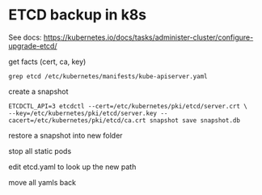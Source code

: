 # ETCD backup in k8s

See docs: https://kubernetes.io/docs/tasks/administer-cluster/configure-upgrade-etcd/

get facts (cert, ca, key)

    grep etcd /etc/kubernetes/manifests/kube-apiserver.yaml 

create a snapshot

    ETCDCTL_API=3 etcdctl --cert=/etc/kubernetes/pki/etcd/server.crt \ 
    --key=/etc/kubernetes/pki/etcd/server.key --cacert=/etc/kubernetes/pki/etcd/ca.crt snapshot save snapshot.db

restore a snapshot into new folder

stop all static pods

edit etcd.yaml to look up the new path

move all yamls back
